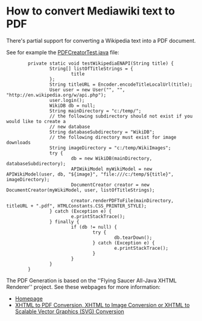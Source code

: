 # How to convert Mediawiki text to PDF #
There's partial support for converting a Wikipedia text into a PDF document.

See for example the [PDFCreatorTest.java](http://code.google.com/p/gwtwiki/source/browse/trunk/info.bliki.wiki.test/bliki-test/src/main/java/info/bliki/api/PDFCreatorTest.java) file:
```
        private static void testWikipediaENAPI(String title) {
                String[] listOfTitleStrings = {
                        title
                };
                String titleURL = Encoder.encodeTitleLocalUrl(title);
                User user = new User("", "", "http://en.wikipedia.org/w/api.php");
                user.login();
                WikiDB db = null;
                String mainDirectory = "c:/temp/";
                // the following subdirectory should not exist if you would like to create a
                // new database
                String databaseSubdirectory = "WikiDB";
                // the following directory must exist for image downloads
                String imageDirectory = "c:/temp/WikiImages";
                try {
                        db = new WikiDB(mainDirectory, databaseSubdirectory);
                        APIWikiModel myWikiModel = new APIWikiModel(user, db, "${image}", "file:///c:/temp/${title}", imageDirectory);
                        DocumentCreator creator = new DocumentCreator(myWikiModel, user, listOfTitleStrings);

                        creator.renderPDFToFile(mainDirectory, titleURL + ".pdf", HTMLConstants.CSS_PRINTER_STYLE);
                } catch (Exception e) {
                        e.printStackTrace();
                } finally {
                        if (db != null) {
                                try {
                                        db.tearDown();
                                } catch (Exception e) {
                                        e.printStackTrace();
                                }
                        }
                }
        }
```

The PDF Generation is based on the ''Flying Saucer All-Java XHTML Renderer'' project. See these webpages for more information:
  * [Homepage](https://xhtmlrenderer.dev.java.net/)
  * [XHTML to PDF Conversion, XHTML to Image Conversion or XHTML to Scalable Vector Graphics (SVG) Conversion](http://today.java.net/pub/a/today/2006/10/31/combine-facelets-and-flying-saucer-renderer.html)